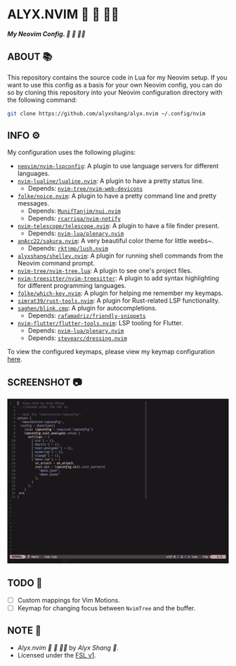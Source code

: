 # ALYX.NVIM :dragon_face: :black_heart: :woman_technologist:

***My Neovim Config. :dragon_face: :black_heart: :woman_technologist:***

## ABOUT :books:

This repository contains the source code in Lua for my Neovim setup.
If you want to use this config as a basis for your own Neovim config,
you can do so by cloning this repository into your Neovim configuration
directory with the following command:

```bash
git clone https://github.com/alyxshang/alyx.nvim ~/.config/nvim
```

## INFO :gear:

My configuration uses the following plugins:

- [`neovim/nvim-lspconfig`](https://github.com/neovim/nvim-lspconfig): A
  plugin to use language servers for different languages.
- [`nvim-lualine/lualine.nvim`](https://github.com/nvim-lualine/lualine.nvim): A plugin to have a pretty status line.
  - Depends: [`nvim-tree/nvim-web-devicons`](https://github.com/nvim-tree/nvim-web-devicons)
- [`folke/noice.nvim`](https://github.com/folke/noice.nvim): A plugin to
  have a pretty command line and pretty messages.
  - Depends: [`MunifTanjim/nui.nvim`](https://github.com/MunifTanjim/nui.nvim)
  - Depends: [`rcarriga/nvim-notify`](https://github.com/rcarriga/nvim-notify)
- [`nvim-telescope/telescope.nvim`](https://github.com/nvim-telescope/telescope.nvim): A plugin to have a file finder
  present.
  - Depends: [`nvim-lua/plenary.nvim`](https://github.com/nvim-lua/plenary.nvim)
- [`anAcc22/sakura.nvim`](https://github.com/anAcc22/sakura.nvim):
  A very beautiful color theme for little weebs~.
  - Depends: [`rktjmp/lush.nvim`](https://github.com/rktjmp/lush.nvim)
- [`alyxshang/shelley.nvim`](https://github.com/rktjmp/lush.nvim): A plugin for running shell commands from the Neovim command prompt.
- [`nvim-tree/nvim-tree.lua`](https://github.com/nvim-tree/nvim-tree.lua): A plugin to see one's project files.
- [`nvim-treesitter/nvim-treesitter`](https://github.com/nvim-treesitter/nvim-treesitter): A plugin to add syntax highlighting for different programming languages.
- [`folke/which-key.nvim`](https://github.com/folke/which-key.nvim): A plugin for helping me remember my keymaps.
- [`simrat39/rust-tools.nvim`](https://github.com/simrat39/rust-tools.nvim): A plugin for Rust-related LSP functionality.
- [`saghen/blink.cmp`](https://github.com/saghen/blink.cmp): A plugin for autocompletions.
  - Depends: [`rafamadriz/friendly-snippets`](https://github.com/rafamadriz/friendly-snippets)
- [`nvim-flutter/flutter-tools.nvim`](https://github.com/nvim-flutter/flutter-tools.nvim): LSP tooling for Flutter.
  - Depends: [`nvim-lua/plenary.nvim`](https://github.com/nvim-lua/plenary.nvim)
  - Depends: [`stevearc/dressing.nvim`](https://github.com/stevearc/dressing.nvim)

To view the configured keymaps, please view my keymap configuration
[here](lua/config/keymaps.lua).

## SCREENSHOT :camera:

![A screenshot of my setup](screenie/screenie.png)

## TODO :hammer:

- [ ] Custom mappings for Vim Motions.
- [ ] Keymap for changing focus between `NvimTree` and the buffer.

## NOTE :scroll:

- *Alyx.nvim :dragon_face: :black_heart: :woman_technologist:* by *Alyx Shang :black_heart:*.
- Licensed under the [FSL v1](https://github.com/alyxshang/fair-software-license).

